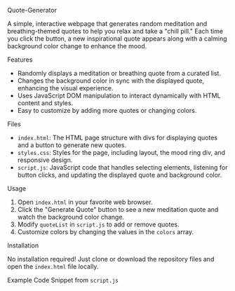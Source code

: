 Quote-Generator

A simple, interactive webpage that generates random meditation and breathing-themed quotes to help you relax and take a "chill pill." Each time you click the button, a new inspirational quote appears along with a calming background color change to enhance the mood.

Features

- Randomly displays a meditation or breathing quote from a curated list.
- Changes the background color in sync with the displayed quote, enhancing the visual experience.
- Uses JavaScript DOM manipulation to interact dynamically with HTML content and styles.
- Easy to customize by adding more quotes or changing colors.


Files

- `index.html`: The HTML page structure with divs for displaying quotes and a button to generate new quotes.
- `styles.css`: Styles for the page, including layout, the mood ring div, and responsive design.
- `script.js`: JavaScript code that handles selecting elements, listening for button clicks, and updating the displayed quote and background color.


Usage

1. Open `index.html` in your favorite web browser.
2. Click the "Generate Quote" button to see a new meditation quote and watch the background color change.
3. Modify `quoteList` in `script.js` to add or remove quotes.
4. Customize colors by changing the values in the `colors` array.

Installation

No installation required! Just clone or download the repository files and open the `index.html` file locally.


Example Code Snippet from `script.js`


